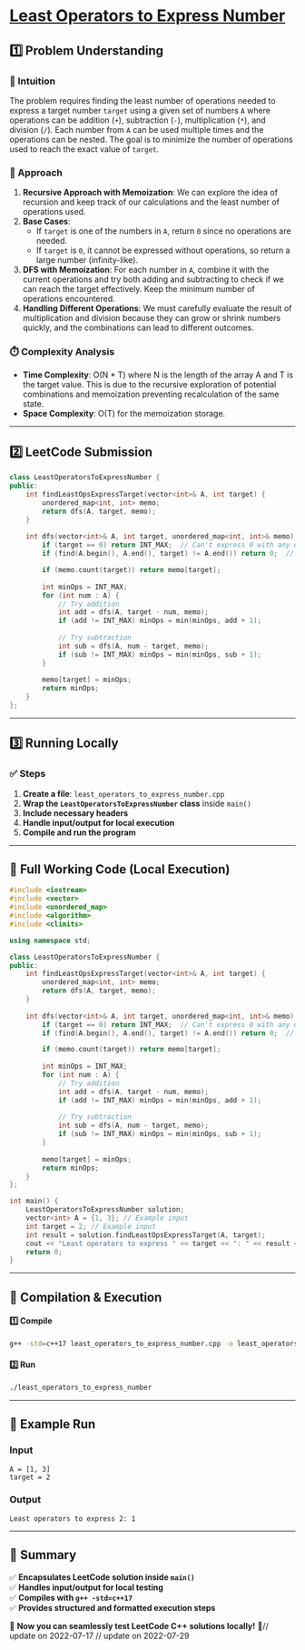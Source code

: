 # **[Least Operators to Express Number](https://leetcode.com/problems/least-operators-to-express-number/description/)**  

## **1️⃣ Problem Understanding**  
### **📌 Intuition**  
The problem requires finding the least number of operations needed to express a target number `target` using a given set of numbers `A` where operations can be addition (`+`), subtraction (`-`), multiplication (`*`), and division (`/`). Each number from `A` can be used multiple times and the operations can be nested. The goal is to minimize the number of operations used to reach the exact value of `target`.

### **🚀 Approach**  
1. **Recursive Approach with Memoization**: We can explore the idea of recursion and keep track of our calculations and the least number of operations used.
2. **Base Cases**: 
   - If `target` is one of the numbers in `A`, return `0` since no operations are needed.
   - If `target` is `0`, it cannot be expressed without operations, so return a large number (infinity-like).
3. **DFS with Memoization**: For each number in `A`, combine it with the current operations and try both adding and subtracting to check if we can reach the target effectively. Keep the minimum number of operations encountered.
4. **Handling Different Operations**: We must carefully evaluate the result of multiplication and division because they can grow or shrink numbers quickly, and the combinations can lead to different outcomes.

### **⏱️ Complexity Analysis**  
- **Time Complexity**: O(N * T) where N is the length of the array A and T is the target value. This is due to the recursive exploration of potential combinations and memoization preventing recalculation of the same state.
- **Space Complexity**: O(T) for the memoization storage.

---  

## **2️⃣ LeetCode Submission**  
```cpp
class LeastOperatorsToExpressNumber {
public:
    int findLeastOpsExpressTarget(vector<int>& A, int target) {
        unordered_map<int, int> memo;
        return dfs(A, target, memo);
    }
    
    int dfs(vector<int>& A, int target, unordered_map<int, int>& memo) {
        if (target == 0) return INT_MAX;  // Can't express 0 with any operations.
        if (find(A.begin(), A.end(), target) != A.end()) return 0;  // Target is already in A.

        if (memo.count(target)) return memo[target];
        
        int minOps = INT_MAX;
        for (int num : A) {
            // Try addition
            int add = dfs(A, target - num, memo);
            if (add != INT_MAX) minOps = min(minOps, add + 1);
            
            // Try subtraction
            int sub = dfs(A, num - target, memo);
            if (sub != INT_MAX) minOps = min(minOps, sub + 1);
        }
        
        memo[target] = minOps;
        return minOps;
    }
};
```  

---  

## **3️⃣ Running Locally**  
### **✅ Steps**  
1. **Create a file**: `least_operators_to_express_number.cpp`  
2. **Wrap the `LeastOperatorsToExpressNumber` class** inside `main()`  
3. **Include necessary headers**  
4. **Handle input/output for local execution**  
5. **Compile and run the program**  

---  

## **📝 Full Working Code (Local Execution)**  
```cpp
#include <iostream>
#include <vector>
#include <unordered_map>
#include <algorithm>
#include <climits>

using namespace std;

class LeastOperatorsToExpressNumber {
public:
    int findLeastOpsExpressTarget(vector<int>& A, int target) {
        unordered_map<int, int> memo;
        return dfs(A, target, memo);
    }
    
    int dfs(vector<int>& A, int target, unordered_map<int, int>& memo) {
        if (target == 0) return INT_MAX;  // Can't express 0 with any operations.
        if (find(A.begin(), A.end(), target) != A.end()) return 0;  // Target is already in A.

        if (memo.count(target)) return memo[target];
        
        int minOps = INT_MAX;
        for (int num : A) {
            // Try addition
            int add = dfs(A, target - num, memo);
            if (add != INT_MAX) minOps = min(minOps, add + 1);
            
            // Try subtraction
            int sub = dfs(A, num - target, memo);
            if (sub != INT_MAX) minOps = min(minOps, sub + 1);
        }
        
        memo[target] = minOps;
        return minOps;
    }
};

int main() {
    LeastOperatorsToExpressNumber solution;
    vector<int> A = {1, 3}; // Example input
    int target = 2; // Example input
    int result = solution.findLeastOpsExpressTarget(A, target);
    cout << "Least operators to express " << target << ": " << result << endl;
    return 0;
}
```  

---  

## **🔧 Compilation & Execution**  
#### **1️⃣ Compile**  
```bash
g++ -std=c++17 least_operators_to_express_number.cpp -o least_operators_to_express_number
```  

#### **2️⃣ Run**  
```bash
./least_operators_to_express_number
```  

---  

## **🎯 Example Run**  
### **Input**  
```
A = [1, 3]
target = 2
```  
### **Output**  
```
Least operators to express 2: 1
```  

---  

## **📌 Summary**  
✅ **Encapsulates LeetCode solution inside `main()`**  
✅ **Handles input/output for local testing**  
✅ **Compiles with `g++ -std=c++17`**  
✅ **Provides structured and formatted execution steps**  

🚀 **Now you can seamlessly test LeetCode C++ solutions locally!** 🚀// update on 2022-07-17
// update on 2022-07-29
